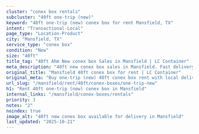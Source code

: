 ```yaml
---
cluster: "conex box rentals"
subcluster: "40ft one-trip (new)"
keyword: "40ft one-trip (new) conex box for rent Mansfield, TX"
intent: "Transactional-Local"
page_type: "Location-Product"
city: "Mansfield, TX"
service_type: "conex box"
condition: "New"
size: "40ft"
title_tag: "40ft Ahm New conex box Sales in Mansfield | LC Container"
meta_description: "40ft new conex box sales in Mansfield. Fast delivery, competitive pricing. Serving conex boxes area. Quote ID: B2E. Call (214) 524-4168 for your free quote today."
original_title: "Mansfield 40ft conex box for rent | LC Container"
original_meta: "Buy one-trip (new) 40ft conex box rent with local delivery in Mansfield, TX. LC Container — local Since 2003. Request a fast quote today."
url_slug: "/mansfield/rent/40ft/conex-boxes/one-trip-new"
h1: "Rent 40ft one-trip (new) conex box in Mansfield"
internal_links: "/mansfield/conex-boxes/rentals"
priority: 3
notes: "2"
noindex: true
image_alt: "40ft new conex box available for delivery in Mansfield"
last_updated: "2025-10-21"
---
```


<!-- TODO: Add unique city/inventory copy, images, and internal links here. -->
